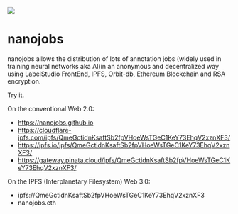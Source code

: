 ![](https://repository-images.githubusercontent.com/289615122/f5773f80-e4e8-11ea-9abb-d6be36106d2b?raw=true)
# nanojobs
nanojobs allows the distribution of lots of annotation jobs (widely used in training neural networks aka AI)in an anonymous and decentralized way using LabelStudio FrontEnd, IPFS, Orbit-db, Ethereum Blockchain and RSA encryption.

Try it.

On the conventional Web 2.0:
  * https://nanojobs.github.io
  * https://cloudflare-ipfs.com/ipfs/QmeGctidnKsaftSb2fpVHoeWsTGeC1KeY73EhqV2xznXF3/
  * https://ipfs.io/ipfs/QmeGctidnKsaftSb2fpVHoeWsTGeC1KeY73EhqV2xznXF3/
  * https://gateway.pinata.cloud/ipfs/QmeGctidnKsaftSb2fpVHoeWsTGeC1KeY73EhqV2xznXF3/

On the IPFS (Interplanetary Filesystem) Web 3.0:
  * ipfs://QmeGctidnKsaftSb2fpVHoeWsTGeC1KeY73EhqV2xznXF3
  * nanojobs.eth
